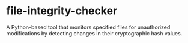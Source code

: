 # file-integrity-checker
 A Python-based tool that monitors specified files for unauthorized modifications by detecting changes in their cryptographic hash values.
